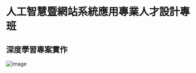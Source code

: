# 人工智慧暨網站系統應用專業人才設計專班

## 深度學習專案實作
![image](https://static.wixstatic.com/media/344858_9080ff35fe2a4c24aa39c9c6accf9995~mv2.jpg/v1/fill/w_640,h_194,al_c,q_80,usm_0.66_1.00_0.01/344858_9080ff35fe2a4c24aa39c9c6accf9995~mv2.webp)

